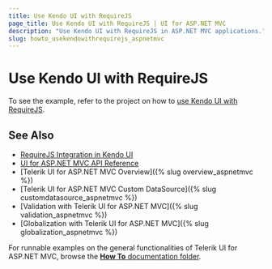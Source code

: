 ```yaml
---
title: Use Kendo UI with RequireJS
page_title: Use Kendo UI with RequireJS | UI for ASP.NET MVC
description: "Use Kendo UI with RequireJS in ASP.NET MVC applications."
slug: howto_usekendowithrequirejs_aspnetmvc
---
```


# Use Kendo UI with RequireJS

To see the example, refer to the project on how to [use Kendo UI with RequireJS](https://github.com/telerik/ui-for-aspnet-mvc-examples/tree/master/general/kendorequirejs).

## See Also

* [RequireJS Integration in Kendo UI](../../../kendo-ui/third-party/using-kendo-with-requirejs)
* [UI for ASP.NET MVC API Reference](../../../kendo-ui/api/Kendo.Mvc/AggregateFunction)
* [Telerik UI for ASP.NET MVC Overview]({% slug overview_aspnetmvc %})
* [Telerik UI for ASP.NET MVC Custom DataSource]({% slug customdatasource_aspnetmvc %})
* [Validation with Telerik UI for ASP.NET MVC]({% slug validation_aspnetmvc %})
* [Globalization with Telerik UI for ASP.NET MVC]({% slug globalization_aspnetmvc %})

For runnable examples on the general functionalities of Telerik UI for ASP.NET MVC, browse the [**How To** documentation folder](/how-to/).
